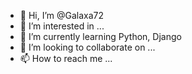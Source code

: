 - 👋 Hi, I’m @Galaxa72
- 👀 I’m interested in ...
- 🌱 I’m currently learning Python, Django
- 💞️ I’m looking to collaborate on ...
- 📫 How to reach me ...

<!---
Galaxa72/Galaxa72 is a ✨ special ✨ repository because its `README.md` (this file) appears on your GitHub profile.
You can click the Preview link to take a look at your changes.
--->
